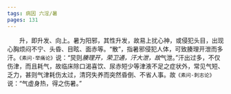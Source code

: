 ```yaml
---
tags: 病因 六淫/暑
pages: 131
---
```

&emsp;&emsp;升，即升发、向上。暑为阳邪，其性升发，故易上扰心神，或侵犯头目，出现心胸烦闷不宁、头昏、目眩、面赤等。“散”，指暑邪侵犯人体，可致腠理开泄而多汗。`《素问·举痛论》`说：“炅则<dfn>腠理开，荣卫通，汗大泄，故</dfn>气泄。”汗出过多，不仅伤津，而且耗气，故临床除口渴喜饮、尿赤短少等津液不足之症状外，常见气短、乏力，甚则气津耗伤太过，清窍失养而突然昏倒、不省人事。故`《素问·刺志论》`说：“气虚身热，得之伤暑。”